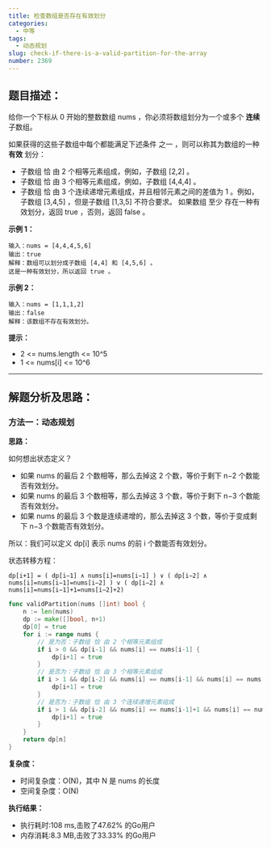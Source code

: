 ```yaml
---
title: 检查数组是否存在有效划分
categories:
  - 中等
tags:
  - 动态规划
slug: check-if-there-is-a-valid-partition-for-the-array
number: 2369
---
```


## 题目描述：

给你一个下标从 0 开始的整数数组 nums ，你必须将数组划分为一个或多个 **连续** 子数组。

如果获得的这些子数组中每个都能满足下述条件 之一 ，则可以称其为数组的一种 **有效** 划分：

- 子数组 恰 由 2 个相等元素组成，例如，子数组 [2,2] 。
- 子数组 恰 由 3 个相等元素组成，例如，子数组 [4,4,4] 。
- 子数组 恰 由 3 个连续递增元素组成，并且相邻元素之间的差值为 1 。例如，子数组 [3,4,5] ，但是子数组 [1,3,5] 不符合要求。
如果数组 至少 存在一种有效划分，返回 true ，否则，返回 false 。

**示例 1：**
```
输入：nums = [4,4,4,5,6]
输出：true
解释：数组可以划分成子数组 [4,4] 和 [4,5,6] 。
这是一种有效划分，所以返回 true 。
```

**示例 2：**
```
输入：nums = [1,1,1,2]
输出：false
解释：该数组不存在有效划分。
```


**提示：**
- 2 <= nums.length <= 10^5
- 1 <= nums[i] <= 10^6

---
## 解题分析及思路：


### 方法一：动态规划

**思路：**

如何想出状态定义？

- 如果 nums 的最后 2 个数相等，那么去掉这 2 个数，等价于剩下 n−2 个数能否有效划分。
- 如果 nums 的最后 3 个数相等，那么去掉这 3 个数，等价于剩下 n−3 个数能否有效划分。
- 如果 nums 的最后 3 个数是连续递增的，那么去掉这 3 个数，等价于变成剩下 n−3 个数能否有效划分。

所以：我们可以定义 dp[i] 表示 nums 的前 i 个数能否有效划分。

状态转移方程：


`dp[i+1] = ( dp[i−1] ∧ nums[i]=nums[i−1] ) ∨ ( dp[i−2] ∧ nums[i]=nums[i−1]=nums[i−2] ) v ( dp[i−2] ∧ nums[i]=nums[i−1]+1=nums[i−2]+2)`


```go
func validPartition(nums []int) bool {
	n := len(nums)
	dp := make([]bool, n+1)
	dp[0] = true
	for i := range nums {
		// 是为否：子数组 恰 由 2 个相等元素组成
		if i > 0 && dp[i-1] && nums[i] == nums[i-1] {
			dp[i+1] = true
		}
		// 是否为：子数组 恰 由 3 个相等元素组成
		if i > 1 && dp[i-2] && nums[i] == nums[i-1] && nums[i] == nums[i-2] {
			dp[i+1] = true
		}
		// 是否为：子数组 恰 由 3 个连续递增元素组成
		if i > 1 && dp[i-2] && nums[i] == nums[i-1]+1 && nums[i] == nums[i-2]+2 {
			dp[i+1] = true
		}
	}
	return dp[n]
}
```

**复杂度：**

- 时间复杂度：O(N)，其中 N 是 nums 的长度
- 空间复杂度：O(N)

**执行结果：**

- 执行耗时:108 ms,击败了47.62% 的Go用户
- 内存消耗:8.3 MB,击败了33.33% 的Go用户

